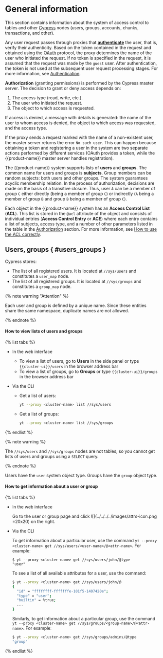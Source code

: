 # General information

This section contains information about the system of access control to tables and other [Cypress](../../../user-guide/storage/cypress.md) nodes (users, groups, accounts, chunks, transactions, and other).

Any user request passes through proxies that [**authenticate**](https://{{lang}}.wikipedia.org/wiki/Authentication) the user, that is, verify their authenticity. Based on the token contained in the request and obtained using the [OAuth](https://{{lang}}.wikipedia.org/wiki/OAuth) protocol, the proxy determines the name of the user who initiated the request. If no token is specified in the request, it is assumed that the request was made by the `guest` user. After authentication, the token is not used at the subsequent user request processing stages. For more information, see [Authentication](../../../user-guide/storage/auth.md).

**Authorization** (granting permissions) is performed by the Cypress master server. The decision to grant or deny access depends on:

1. The access type (read, write, etc.).
2. The user who initiated the request.
3. The object to which access is requested.

If access is denied, a message with details is generated: the name of the user to whom access is denied, the object to which access was requested, and the access type.

If the proxy sends a request marked with the name of a non-existent user, the master server returns the error `No such user`. This can happen because obtaining a token and registering a user in the system are two separate actions performed by different services (OAuth provides a token, while the {{product-name}} master server handles registration).

The {{product-name}} system supports lists of **users** and **groups**. The common name for users and groups is **subjects**. Group members can be random subjects: both users and other groups. The system guarantees acyclic membership relation. In the process of authorization, decisions are made on the basis of a transitive closure. Thus, user `A` can be a member of group `C` either directly (being a member of group `С`) or indirectly (`A` being a member of group `B` and group `B` being a member of group `C`).

Each object in the {{product-name}} system has an **Access Control List** (**ACL**). This list is stored in the `@acl` attribute of the object and consists of individual entries (**Access Control Entry** or **ACE**) where each entry contains a list of subjects, access type, and a number of other parameters listed in the table in the [Authorization](../../../user-guide/storage/access-control.md#authorization) section. For more information, see [How to use the ACL correctly](#acl_usage).

## Users, groups { #users_groups }

Cypress stores:

* The list of all registered users. It is located at `//sys/users` and constitutes a `user_map` node.
* The list of all registered groups. It is located at `//sys/groups` and constitutes a `group_map` node.

{% note warning "Attention" %}

Each user and group is defined by a unique name. Since these entities share the same namespace, duplicate names are not allowed.

{% endnote %}

#### How to view lists of users and groups

{% list tabs %}

- In the web interface

  - To view a list of users, go to **Users** in the side panel or type `{{cluster-ui}}/users` in the browser address bar
  - To view a list of groups, go to **Groups** or type `{{cluster-ui}}/groups` in the browser address bar

- Via the CLI

  - Get a list of users:
    ```bash
    yt --proxy <cluster-name> list //sys/users
    ```
  - Get a list of groups:
    ```bash
    yt --proxy <cluster-name> list //sys/groups
    ```
{% endlist %}

{% note warning %}

The `//sys/users` and `//sys/groups` nodes are not tables, so you cannot get lists of users and groups using a `SELECT` query.

{% endnote %}

Users have the `user` system object type. Groups have the `group` object type.

#### How to get information about a user or group

{% list tabs %}

- In the web interface

  Go to the user or group page and click ![](../../../../images/attrs-icon.png =20x20) on the right.

- Via the CLI

  To get information about a particular user, use the command `yt --proxy <cluster-name> get //sys/users/<user-name>/@<attr-name>`. For example:

  ```
  $ yt --proxy <cluster-name> get //sys/users/john/@type
  "user"
  ```

  To see a list of all available attributes for a user, use the command:

  ```bash
  $ yt --proxy <cluster-name> get //sys/users/john/@
  {
    "id" = "ffffffff-fffffffe-101f5-1407420e";
    "type" = "user";
    "builtin" = %true;
    ...
  }
  ```

  Similarly, to get information about a particular group, use the command `yt --proxy <cluster-name> get //sys/groups/<group-name>/@<attr-name>`. For example:

  ```bash
  $ yt --proxy <cluster-name> get //sys/groups/admins/@type
  "group"
  ```

{% endlist %}
